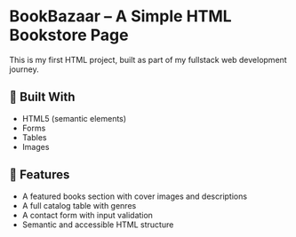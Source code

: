 # BookBazaar – A Simple HTML Bookstore Page

This is my first HTML project, built as part of my fullstack web development journey.

## 🔧 Built With

- HTML5 (semantic elements)
- Forms
- Tables
- Images

## 🎯 Features

- A featured books section with cover images and descriptions
- A full catalog table with genres
- A contact form with input validation
- Semantic and accessible HTML structure

